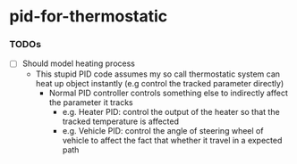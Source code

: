 pid-for-thermostatic
====================
### TODOs
- [ ] Should model heating process
  - This stupid PID code assumes my so call thermostatic system can heat up object instantly (e.g control the tracked parameter directly)
    - Normal PID controller controls something else to indirectly affect the parameter it tracks
      - e.g. Heater PID: control the output of the heater so that the tracked temperature is affected
      - e.g. Vehicle PID: control the angle of steering wheel of vehicle to affect the fact that whether it travel in a expected path
